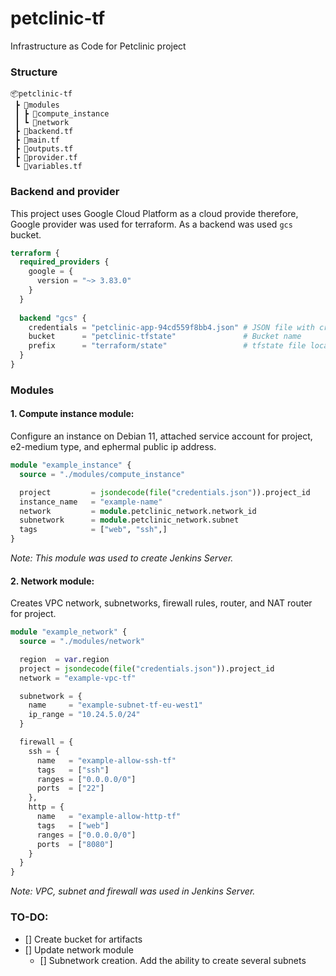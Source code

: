 # petclinic-tf

Infrastructure as Code for Petclinic project

### Structure
```
📦petclinic-tf
 ┣ 📂modules
 ┃ ┣ 📂compute_instance
 ┃ ┗ 📂network
 ┣ 📜backend.tf
 ┣ 📜main.tf
 ┣ 📜outputs.tf
 ┣ 📜provider.tf
 ┗ 📜variables.tf
```

### Backend and provider

This project uses Google Cloud Platform as a cloud provide therefore, Google provider was used for terraform. As a backend was used `gcs` bucket.
```terraform
terraform {
  required_providers {
    google = {
      version = "~> 3.83.0"
    }
  }
  
  backend "gcs" {
    credentials = "petclinic-app-94cd559f8bb4.json" # JSON file with credentials
    bucket      = "petclinic-tfstate"               # Bucket name
    prefix      = "terraform/state"                 # tfstate file location in GCS
  }
}
```

### Modules
#### 1. Compute instance module:
  Configure an instance on Debian 11, attached service account for project, e2-medium type, and ephermal public ip address.
```terraform
module "example_instance" {
  source = "./modules/compute_instance"

  project         = jsondecode(file("credentials.json")).project_id
  instance_name   = "example-name"
  network         = module.petclinic_network.network_id
  subnetwork      = module.petclinic_network.subnet
  tags            = ["web", "ssh",]
}
```
  _Note: This module was used to create Jenkins Server._

#### 2. Network module:
  Creates VPC network, subnetworks, firewall rules, router, and NAT router for project.
```terraform
module "example_network" {
  source = "./modules/network"

  region  = var.region
  project = jsondecode(file("credentials.json")).project_id
  network = "example-vpc-tf"

  subnetwork = {
    name     = "example-subnet-tf-eu-west1"
    ip_range = "10.24.5.0/24"
  }

  firewall = {
    ssh = {
      name   = "example-allow-ssh-tf"
      tags   = ["ssh"]
      ranges = ["0.0.0.0/0"]
      ports  = ["22"]
    },
    http = {
      name   = "example-allow-http-tf"
      tags   = ["web"]
      ranges = ["0.0.0.0/0"]
      ports  = ["8080"]
    }
  }
}
```
  _Note: VPC, subnet and firewall was used in Jenkins Server._


### TO-DO:
- [] Create bucket for artifacts
- [] Update network module
  - [] Subnetwork creation. Add the ability to create several subnets